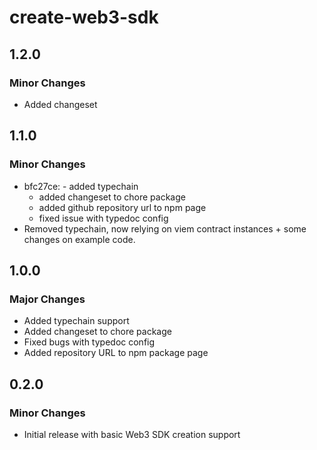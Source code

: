 # create-web3-sdk

## 1.2.0

### Minor Changes

- Added changeset

## 1.1.0

### Minor Changes

- bfc27ce: - added typechain
  - added changeset to chore package
  - added github repository url to npm page
  - fixed issue with typedoc config
- Removed typechain, now relying on viem contract instances + some changes on example code.

## 1.0.0

### Major Changes

- Added typechain support
- Added changeset to chore package
- Fixed bugs with typedoc config
- Added repository URL to npm package page

## 0.2.0

### Minor Changes

- Initial release with basic Web3 SDK creation support
